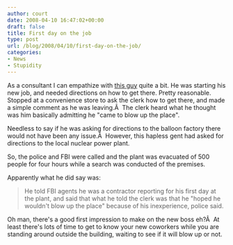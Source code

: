 ```yaml
---
author: court
date: 2008-04-10 16:47:02+00:00
draft: false
title: First day on the job
type: post
url: /blog/2008/04/10/first-day-on-the-job/
categories:
- News
- Stupidity
---
```


As a consultant I can empathize with [this guy](http://cnews.canoe.ca/CNEWS/WeirdNews/2008/04/08/5230146-ap.html) quite a bit.  He was starting his new job, and needed directions on how to get there.  Pretty reasonable.  Stopped at a convenience store to ask the clerk how to get there, and made a simple comment as he was leaving.Â  The clerk heard what he thought was him basically admitting he "came to blow up the place".

Needless to say if he was asking for directions to the balloon factory there would not have been any issue.Â  However, this hapless gent had asked for directions to the local nuclear power plant.

So, the police and FBI were called and the plant was evacuated of 500 people for four hours while a search was conducted of the premises.

Apparently what he did say was:


<blockquote>He told FBI agents he was a contractor reporting for his first day at the plant, and said that what he told the clerk was that he "hoped he wouldn't blow up the place" because of his inexperience, police said.</blockquote>


Oh man, there's a good first impression to make on the new boss eh?Â  At least there's lots of time to get to know your new coworkers while you are standing around outside the building, waiting to see if it will blow up or not.
